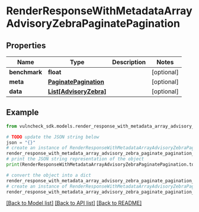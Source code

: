 # RenderResponseWithMetadataArrayAdvisoryZebraPaginatePagination


## Properties

Name | Type | Description | Notes
------------ | ------------- | ------------- | -------------
**benchmark** | **float** |  | [optional] 
**meta** | [**PaginatePagination**](PaginatePagination.md) |  | [optional] 
**data** | [**List[AdvisoryZebra]**](AdvisoryZebra.md) |  | [optional] 

## Example

```python
from vulncheck_sdk.models.render_response_with_metadata_array_advisory_zebra_paginate_pagination import RenderResponseWithMetadataArrayAdvisoryZebraPaginatePagination

# TODO update the JSON string below
json = "{}"
# create an instance of RenderResponseWithMetadataArrayAdvisoryZebraPaginatePagination from a JSON string
render_response_with_metadata_array_advisory_zebra_paginate_pagination_instance = RenderResponseWithMetadataArrayAdvisoryZebraPaginatePagination.from_json(json)
# print the JSON string representation of the object
print(RenderResponseWithMetadataArrayAdvisoryZebraPaginatePagination.to_json())

# convert the object into a dict
render_response_with_metadata_array_advisory_zebra_paginate_pagination_dict = render_response_with_metadata_array_advisory_zebra_paginate_pagination_instance.to_dict()
# create an instance of RenderResponseWithMetadataArrayAdvisoryZebraPaginatePagination from a dict
render_response_with_metadata_array_advisory_zebra_paginate_pagination_from_dict = RenderResponseWithMetadataArrayAdvisoryZebraPaginatePagination.from_dict(render_response_with_metadata_array_advisory_zebra_paginate_pagination_dict)
```
[[Back to Model list]](../README.md#documentation-for-models) [[Back to API list]](../README.md#documentation-for-api-endpoints) [[Back to README]](../README.md)


